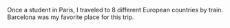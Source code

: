 Once a student in Paris, I traveled to 8 different European countries by train.
Barcelona was my favorite place for this trip. 
